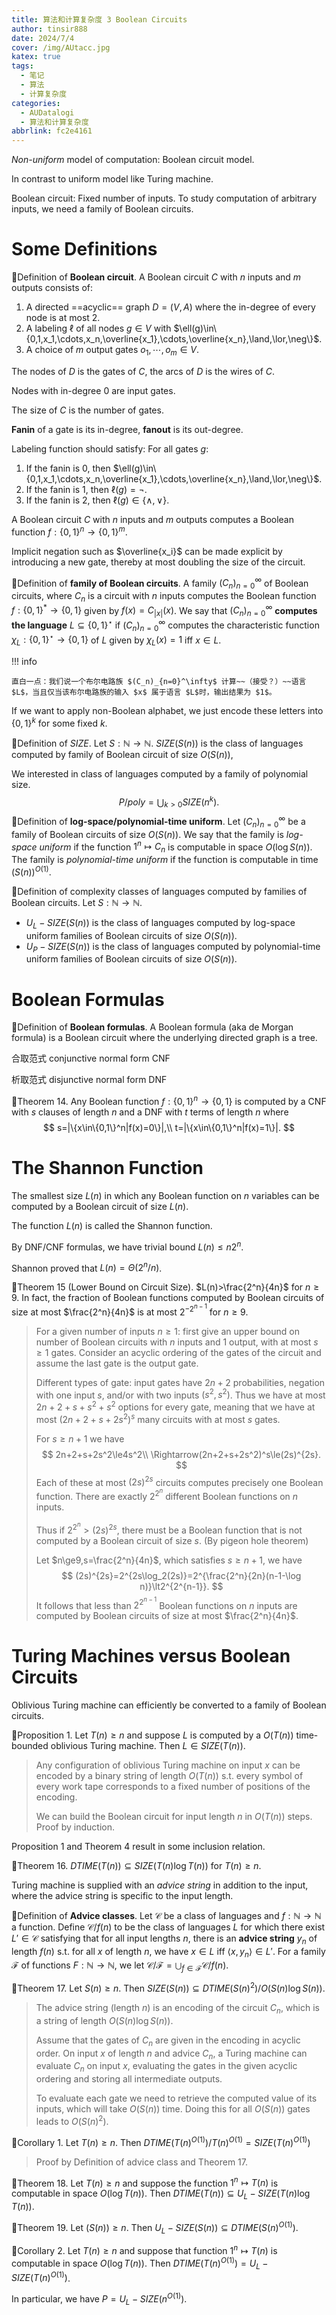 ```yaml
---
title: 算法和计算复杂度 3 Boolean Circuits
author: tinsir888
date: 2024/7/4
cover: /img/AUtacc.jpg
katex: true
tags:
  - 笔记
  - 算法
  - 计算复杂度
categories:
  - AUDatalogi
  - 算法和计算复杂度
abbrlink: fc2e4161
---
```


*Non-uniform* model of computation: Boolean circuit model.

In contrast to uniform model like Turing machine.

Boolean circuit: Fixed number of inputs. To study computation of arbitrary inputs, we need a family of Boolean circuits.

# Some Definitions

:book:Definition of **Boolean circuit**. A Boolean circuit $C$ with $n$ inputs and $m$ outputs consists of:

1. A directed ==acyclic== graph $D=(V,A)$ where the in-degree of every node is at most $2$.
2. A labeling $\ell$ of all nodes $g\in V$ with $\ell(g)\in\{0,1,x_1,\cdots,x_n,\overline{x_1},\cdots,\overline{x_n},\land,\lor,\neg\}$.
3. A choice of $m$ output gates $o_1,\cdots, o_m\in V$.

The nodes of $D$ is the gates of $C$, the arcs of $D$ is the wires of $C$.

Nodes with in-degree $0$ are input gates.

The size of $C$ is the number of gates.

**Fanin** of a gate is its in-degree, **fanout** is its out-degree.

Labeling function should satisfy: For all gates $g$:

1. If the fanin is $0$, then $\ell(g)\in\{0,1,x_1,\cdots,x_n,\overline{x_1},\cdots,\overline{x_n},\land,\lor,\neg\}$.
2. If the fanin is $1$, then $\ell(g)=\neg$.
3. If the fanin is $2$, then $\ell(g)\in\{\land,\lor\}$.



A Boolean circuit $C$ with $n$ inputs and $m$ outputs computes  a Boolean function $f:\{0,1\}^n\to\{0,1\}^m$.

Implicit negation such as $\overline{x_i}$ can be made explicit by introducing a new gate, thereby at most doubling the size of the circuit.

:book:Definition of **family of Boolean circuits**. A family $(C_n)_{n=0}^\infty$ of Boolean circuits, where $C_n$ is a circuit with $n$ inputs computes the Boolean function $f:\{0,1\}^*\to\{0,1\}$ given by $f(x)=C_{|x|}(x)$. We say that $(C_n)_{n=0}^\infty$ **computes the language** $L\subseteq\{0,1\}^\star$ if  $(C_n)_{n=0}^\infty$ computes the characteristic function $\chi_L:\{0,1\}^\star\to\{0,1\}$ of $L$ given by  $\chi_L(x)=1$ iff $x\in L$.

!!! info

    直白一点：我们说一个布尔电路族 $(C_n)_{n=0}^\infty$ 计算~~（接受？）~~语言 $L$，当且仅当该布尔电路族的输入 $x$ 属于语言 $L$时，输出结果为 $1$。



If we want to apply non-Boolean alphabet, we just encode these letters into $\{0,1\}^k$ for some fixed $k$.

:book:Definition of $SIZE$. Let $S:\mathbb N\to\mathbb N$. $SIZE(S(n))$ is the class of languages computed by family of Boolean circuit of size $O(S(n))$,

We interested in class of languages computed by a family of polynomial size.
$$
P/poly=\bigcup_{k>0}SIZE(n^k).
$$
:book:Definition of **log-space/polynomial-time uniform**. Let $(C_n)_{n=0}^\infty$ be a family of Boolean circuits of size $O(S(n))$. We say that the family is *log-space uniform* if the function $1^n\mapsto C_n$ is computable in space $O(\log S(n))$. The family is *polynomial-time uniform* if the function is computable in time $(S(n))^{O(1)}$.

:book:Definition of complexity classes of languages computed by families of Boolean circuits. Let $S:\mathbb N\to\mathbb N$.

- $U_L-SIZE(S(n))$ is the class of languages computed by log-space uniform families of Boolean circuits of size $O(S(n))$.
- $U_P-SIZE(S(n))$ is the class of languages computed by polynomial-time uniform families of Boolean circuits of size $O(S(n))$.

# Boolean Formulas

:book:Definition of **Boolean formulas**. A Boolean formula (aka de Morgan formula) is a Boolean circuit where the underlying directed graph is a tree.

合取范式 conjunctive normal form CNF

析取范式 disjunctive normal form DNF

:dart:Theorem 14. Any Boolean function $f:\{0,1\}^n\to\{0,1\}$ is computed by a CNF with $s$ clauses of length $n$ and a DNF with $t$ terms of length $n$ where
$$
s=|\{x\in\{0,1\}^n|f(x)=0\}|,\\
t=|\{x\in\{0,1\}^n|f(x)=1\}|.
$$

# The Shannon Function

The smallest size $L(n)$ in which any Boolean function on $n$ variables can be computed by a Boolean circuit of size $L(n)$.

The function $L(n)$ is called the Shannon function.

By DNF/CNF formulas, we have trivial bound $L(n)\le n2^n$.

Shannon proved that $L(n)=\Theta(2^n/n)$.

:dart:Theorem 15 (Lower Bound on Circuit Size). $L(n)>\frac{2^n}{4n}$ for $n\ge9$. In fact, the fraction of Boolean functions computed by Boolean circuits of size at most $\frac{2^n}{4n}$ is at most $2^{-2^{n-1}}$ for $n\ge9$.

> For a given number of inputs $n\ge1$: first give an upper bound on number of Boolean circuits with $n$ inputs and $1$ output, with at most $s\ge1$ gates. Consider an acyclic ordering of the gates of the circuit and assume the last gate is the output gate.
>
> Different types of gate: input gates have $2n+2$ probabilities, negation with one input $s$, and/or with two inputs $(s^2,s^2)$. Thus we have at most $2n+2+s+s^2+s^2$ options for every gate, meaning that we have at most $(2n+2+s+2s^2)^s$ many circuits with at most $s$ gates.
>
> For $s\ge n+1$ we have
> $$
> 2n+2+s+2s^2\le4s^2\\
> \Rightarrow(2n+2+s+2s^2)^s\le(2s)^{2s}.
> $$
> Each of these at most $(2s)^{2s}$ circuits computes precisely one Boolean function. There are exactly $2^{2^n}$ different Boolean functions on $n$ inputs.
>
> Thus if $2^{2^n}\gt(2s)^{2s}$, there must be a Boolean function that is not computed by a Boolean circuit of size $s$. (By pigeon hole theorem)
>
> Let $n\ge9,s=\frac{2^n}{4n}$, which satisfies $s\ge n+1$, we have
> $$
> (2s)^{2s}=2^{2s\log_2(2s)}=2^{\frac{2^n}{2n}(n-1-\log n)}\lt2^{2^{n-1}}.
> $$
> It follows that less than $2^{2^{n-1}}$ Boolean functions on $n$ inputs are computed by Boolean circuits of size at most $\frac{2^n}{4n}$.

# Turing Machines versus Boolean Circuits

Oblivious Turing machine can efficiently be converted to a family of Boolean circuits.

:thinking:Proposition 1. Let $T(n)\ge n$ and suppose $L$ is computed by a $O(T(n))$ time-bounded oblivious Turing machine. Then $L\in SIZE(T(n))$.

> Any configuration of oblivious Turing machine on input $x$ can be encoded by a binary string of length $O(T(n))$ s.t. every symbol of every work tape corresponds to a fixed number of positions of the encoding.
>
> We can build the Boolean circuit for input length $n$ in $O(T(n))$ steps. Proof by induction.

Proposition 1 and Theorem 4 result in some inclusion relation.

:dart:Theorem 16. $DTIME(T(n))\subseteq SIZE(T(n)\log T(n))$ for $T(n)\ge n$.

Turing machine is supplied with an *advice string* in addition to the input, where the advice string is specific to the input length.

:book:Definition of **Advice classes**. Let $\mathcal C$ be a class of languages and $f:\mathbb N\to\mathbb N$ a function. Define $\mathcal C/f(n)$ to be the class of languages $L$ for which there exist $L'\in\mathcal C$ satisfying that for all input lengths $n$, there is an **advice string** $y_n$ of length $f(n)$ s.t. for all $x$ of length $n$, we have $x\in L$ iff $\langle x,y_n\rangle\in L'$. For a family $\mathcal F$ of functions $F:\mathbb N\to\mathbb N$, we let $\mathcal C/\mathcal F=\bigcup_{f\in\mathcal F}\mathcal C/f(n)$.

:dart:Theorem 17. Let $S(n)\ge n$. Then $SIZE(S(n))\subseteq DTIME(S(n)^2)/O(S(n)\log S(n))$.

> The advice string (length $n$) is an encoding of the circuit $C_n$, which is a string of length $O(S(n)\log S(n))$.
>
> Assume that the gates of $C_n$ are given in the encoding in acyclic order. On input $x$ of length $n$ and advice $C_n$, a Turing machine can evaluate $C_n$ on input $x$, evaluating the gates in the given acyclic ordering and storing all intermediate outputs.
>
> To evaluate each gate we need to retrieve the computed value of its inputs, which will take $O(S(n))$ time. Doing this for all $O(S(n))$ gates leads to $O(S(n)^2)$.

:dart:Corollary 1. Let $T(n)\ge n$. Then $DTIME(T(n)^{O(1)})/T(n)^{O(1)}=SIZE(T(n)^{O(1)})$

> Proof by Definition of advice class and Theorem 17.

:dart:Theorem 18. Let $T(n)\ge n$ and suppose the function $1^n\mapsto T(n)$ is computable in space $O(\log T(n))$. Then $DTIME(T(n))\subseteq U_L-SIZE(T(n)\log T(n))$.

:dart:Theorem 19. Let $(S(n))\ge n$. Then $U_L-SIZE(S(n))\subseteq DTIME(S(n)^{O(1)})$.

:dart:Corollary 2. Let $T(n)\ge n$ and suppose that function $1^n\mapsto T(n)$ is computable in space $O(\log T(n))$. Then $DTIME(T(n)^{O(1)})=U_L-SIZE(T(n)^{O(1)})$.

In particular, we have $P=U_L-SIZE(n^{O(1)})$.